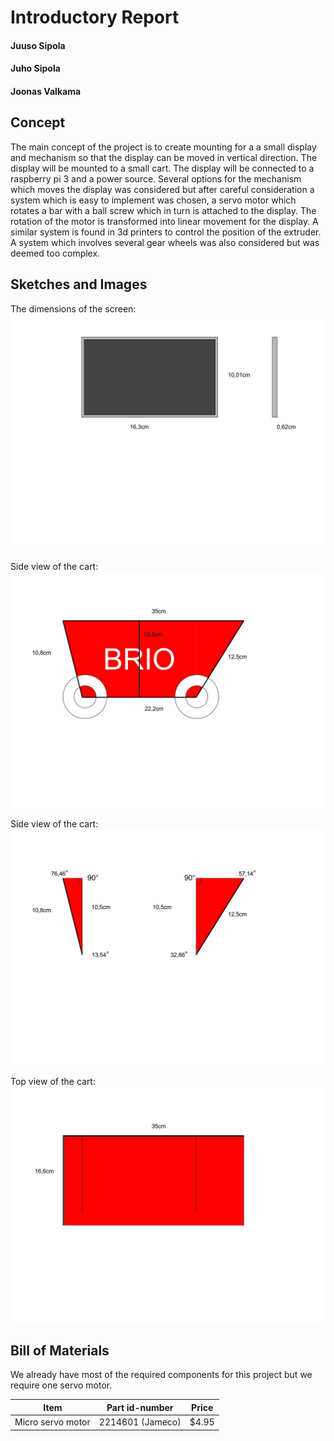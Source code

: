 # Introductory Report

#### Juuso Sipola
#### Juho Sipola
#### Joonas Valkama

## Concept
The main concept of the project is to create mounting for a a small display and mechanism so that the display can be moved in vertical direction.
The display will be mounted to a small cart. The display will be connected to a raspberry pi 3 and a power source.
Several options for the mechanism which moves the display was considered but after careful consideration a system which is easy to implement was chosen, a servo motor which rotates a bar with a ball screw which in turn is attached to the display.
The rotation of the motor is transformed into linear movement for the display. A similar system is found in 3d printers to control the position of the extruder.
A system which involves several gear wheels was also considered but was deemed too complex.

## Sketches and Images

The dimensions of the screen:
![Screen](./images/screen.jpg)

Side view of the cart:
![Side view](./images/side1.jpg)

Side view of the cart:
![Side view](./images/cart-side2.jpg)

Top view of the cart:
![Top view](./images/cart-top.jpg)

## Bill of Materials
We already have most of the required components for this project but we require one servo motor.

Item | Part id-number | Price
-----| ---------------|------
Micro servo motor | 2214601 (Jameco) | $4.95
 
 
